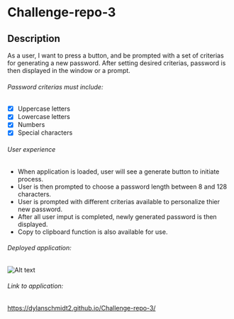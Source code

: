 # Challenge-repo-3

## Description
As a user, I want to press a button, and be prompted with a set of criterias for generating a new password.
After setting desired criterias, password is then displayed in the window or a prompt.
###### Password criterias must include:
- [x] Uppercase letters
- [x] Lowercase letters
- [x] Numbers
- [x] Special characters
###### User experience
- When application is loaded, user will see a generate button to initiate process.
- User is then prompted to choose a password length between 8 and 128 characters.
- User is prompted with different criterias available to personalize thier new password.
- After all user imput is completed, newly generated password is then displayed.
- Copy to clipboard function is also available for use.
###### Deployed application:

![Alt text](https://user-images.githubusercontent.com/109780961/191103997-0b2dfec6-e820-4152-b661-4873fba49c0b.PNG)

###### Link to application:
https://dylanschmidt2.github.io/Challenge-repo-3/
